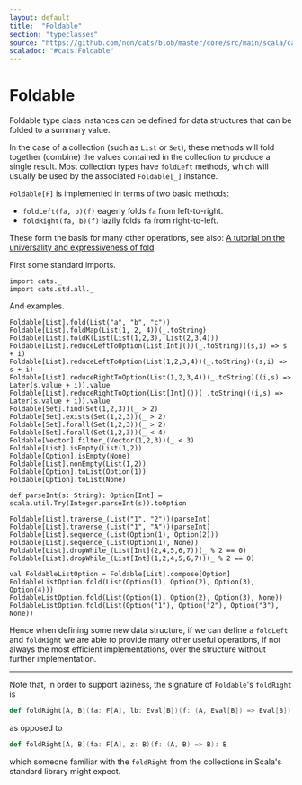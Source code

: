 ```yaml
---
layout: default
title:  "Foldable"
section: "typeclasses"
source: "https://github.com/non/cats/blob/master/core/src/main/scala/cats/Foldable.scala"
scaladoc: "#cats.Foldable"
---
```

# Foldable

Foldable type class instances can be defined for data structures that can be 
folded to a summary value.

In the case of a collection (such as `List` or `Set`), these methods will fold 
together (combine) the values contained in the collection to produce a single 
result. Most collection types have `foldLeft` methods, which will usually be 
used by the associated `Foldable[_]` instance.

`Foldable[F]` is implemented in terms of two basic methods:

 - `foldLeft(fa, b)(f)` eagerly folds `fa` from left-to-right.
 - `foldRight(fa, b)(f)` lazily folds `fa` from right-to-left.
 
These form the basis for many other operations, see also: 
[A tutorial on the universality and expressiveness of fold](https://www.cs.nott.ac.uk/~gmh/fold.pdf) 

First some standard imports.

```tut:silent
import cats._
import cats.std.all._
```

And examples.

```tut
Foldable[List].fold(List("a", "b", "c"))
Foldable[List].foldMap(List(1, 2, 4))(_.toString)
Foldable[List].foldK(List(List(1,2,3), List(2,3,4)))
Foldable[List].reduceLeftToOption(List[Int]())(_.toString)((s,i) => s + i)
Foldable[List].reduceLeftToOption(List(1,2,3,4))(_.toString)((s,i) => s + i)
Foldable[List].reduceRightToOption(List(1,2,3,4))(_.toString)((i,s) => Later(s.value + i)).value
Foldable[List].reduceRightToOption(List[Int]())(_.toString)((i,s) => Later(s.value + i)).value
Foldable[Set].find(Set(1,2,3))(_ > 2)
Foldable[Set].exists(Set(1,2,3))(_ > 2)
Foldable[Set].forall(Set(1,2,3))(_ > 2)
Foldable[Set].forall(Set(1,2,3))(_ < 4)
Foldable[Vector].filter_(Vector(1,2,3))(_ < 3)
Foldable[List].isEmpty(List(1,2))
Foldable[Option].isEmpty(None)
Foldable[List].nonEmpty(List(1,2))
Foldable[Option].toList(Option(1))
Foldable[Option].toList(None)

def parseInt(s: String): Option[Int] = scala.util.Try(Integer.parseInt(s)).toOption

Foldable[List].traverse_(List("1", "2"))(parseInt)
Foldable[List].traverse_(List("1", "A"))(parseInt)
Foldable[List].sequence_(List(Option(1), Option(2)))
Foldable[List].sequence_(List(Option(1), None))
Foldable[List].dropWhile_(List[Int](2,4,5,6,7))(_ % 2 == 0)
Foldable[List].dropWhile_(List[Int](1,2,4,5,6,7))(_ % 2 == 0)

val FoldableListOption = Foldable[List].compose[Option]
FoldableListOption.fold(List(Option(1), Option(2), Option(3), Option(4)))
FoldableListOption.fold(List(Option(1), Option(2), Option(3), None))
FoldableListOption.fold(List(Option("1"), Option("2"), Option("3"), None))
```

Hence when defining some new data structure, if we can define a `foldLeft` and
`foldRight` we are able to provide many other useful operations, if not always
 the most efficient implementations, over the structure without further 
 implementation.
 
-------------------------------------------------------------------------------
 
Note that, in order to support laziness, the signature of `Foldable`'s 
`foldRight` is 

```scala
def foldRight[A, B](fa: F[A], lb: Eval[B])(f: (A, Eval[B]) => Eval[B]): Eval[B]
```

as opposed to
 
```scala
def foldRight[A, B](fa: F[A], z: B)(f: (A, B) => B): B
```
 
which someone familiar with the `foldRight` from the collections in Scala's standard
library might expect. 
